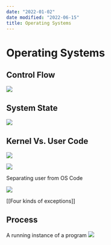 ```yaml
---
date: "2022-01-02"
date modified: "2022-06-15"
title: Operating Systems
---
```


# Operating Systems

## Control Flow
![](https://i.imgur.com/ndlJsYd.png)

## System State
![](https://i.imgur.com/Iit3iem.png)

## Kernel Vs. User Code
![](https://i.imgur.com/8lR8zI3.png)

![](https://i.imgur.com/BEdY3xR.png)

Separating user from OS Code

![](https://i.imgur.com/egiLFLp.png)

[[Four kinds of exceptions]]

## Process
A running instance of a program
![](https://i.imgur.com/G33g1nG.png)
